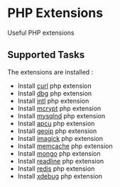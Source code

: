 PHP Extensions
==============

Useful PHP extensions

Supported Tasks
-----------------

The extensions are installed :

  - Install [curl](https://php.net/manual/fr/book.curl.php) php extension
  - Install [dbg](http://docs.php.net/manual/en/migration56.new-features.php#migration56.new-features.phpdbg) php extension
  - Install [intl](http://fr2.php.net/manual/fr/book.intl.php) php extension
  - Install [mcrypt](http://fr2.php.net/manual/fr/book.mcrypt.php) php extension
  - Install [mysqlnd](http://fr2.php.net/manual/fr/book.mysqlnd.php) php extension
  - Install [apcu](https://github.com/krakjoe/apcu) php extension
  - Install [geoip](http://fr2.php.net/manual/fr/book.geoip.php) php extension
  - Install [imagick](http://fr2.php.net/manual/fr/book.imagick.php) php extension
  - Install [memcache](http://fr2.php.net/manual/fr/book.memcache.php) php extension
  - Install [mongo](http://fr2.php.net/manual/fr/book.mongo.php) php extension
  - Install [readline](http://fr2.php.net/manual/fr/book.readline.php) php extension
  - Install [redis](http://pecl.php.net/package/redis) php extension
  - Install [xdebug](http://xdebug.org/) php extension
